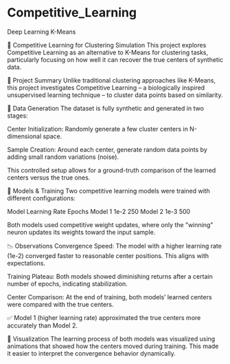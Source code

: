 # Competitive_Learning
Deep Learning K-Means

🔁 Competitive Learning for Clustering Simulation
This project explores Competitive Learning as an alternative to K-Means for clustering tasks, particularly focusing on how well it can recover the true centers of synthetic data.

📌 Project Summary
Unlike traditional clustering approaches like K-Means, this project investigates Competitive Learning – a biologically inspired unsupervised learning technique – to cluster data points based on similarity.

🧪 Data Generation
The dataset is fully synthetic and generated in two stages:

Center Initialization: Randomly generate a few cluster centers in N-dimensional space.

Sample Creation: Around each center, generate random data points by adding small random variations (noise).

This controlled setup allows for a ground-truth comparison of the learned centers versus the true ones.

🧠 Models & Training
Two competitive learning models were trained with different configurations:

Model	Learning Rate	Epochs
Model 1	1e-2	250
Model 2	1e-3	500

Both models used competitive weight updates, where only the "winning" neuron updates its weights toward the input sample.

📉 Observations
Convergence Speed: The model with a higher learning rate (1e-2) converged faster to reasonable center positions. This aligns with expectations.

Training Plateau: Both models showed diminishing returns after a certain number of epochs, indicating stabilization.

Center Comparison: At the end of training, both models’ learned centers were compared with the true centers.

✅ Model 1 (higher learning rate) approximated the true centers more accurately than Model 2.

🧩 Visualization
The learning process of both models was visualized using animations that showed how the centers moved during training. This made it easier to interpret the convergence behavior dynamically.
